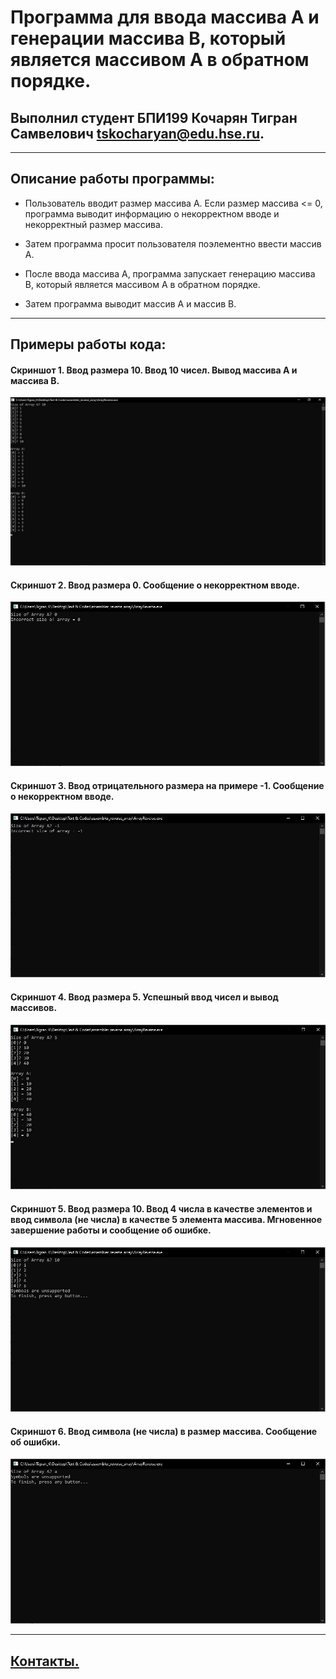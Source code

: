 # Программа для ввода массива А и генерации массива B, который является массивом А в обратном порядке.
## Выполнил студент БПИ199 Кочарян Тигран Самвелович <tskocharyan@edu.hse.ru>.
---

## Описание работы программы:


* Пользователь вводит размер массива А. Если размер массива <= 0, программа выводит информацию о некорректном вводе и некорректный размер массива.


* Затем программа просит пользователя поэлементно ввести массив А.


* После ввода массива А, программа запускает генерацию массива B, который является массивом А в обратном порядке.


* Затем программа выводит массив А и массив B.
---

## Примеры работы кода:
#### Скриншот 1. Ввод размера 10. Ввод 10 чисел. Вывод массива А и массива B.
![](screenshots/screen_1.jpg)


#### Скриншот 2. Ввод размера 0. Сообщение о некорректном вводе.
![](screenshots/screen_2.jpg)


#### Скриншот 3. Ввод отрицательного размера на примере -1. Сообщение о некорректном вводе.
![](screenshots/screen_3.jpg)


#### Скриншот 4. Ввод размера 5. Успешный ввод чисел и вывод массивов.
![](screenshots/screen_4.jpg)


#### Скриншот 5. Ввод размера 10. Ввод 4 числа в качестве элементов и ввод символа (не числа) в качестве 5 элемента массива. Мгновенное завершение работы и сообщение об ошибке.
![](screenshots/screen_5.jpg)


#### Скриншот 6. Ввод символа (не числа) в размер массива. Сообщение об ошибки.
![](screenshots/screen_6.jpg)

---
## [Контакты.](https://vk.com/k_tigran)
